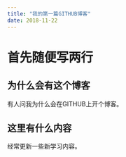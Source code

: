 ```yaml
---
title: "我的第一篇GITHUB博客"
date: 2018-11-22
---
```

# 首先随便写两行

## 为什么会有这个博客
  有人问我为什么会在GITHUB上开个博客。
  
## 这里有什么内容
  经常更新一些新学习内容。
